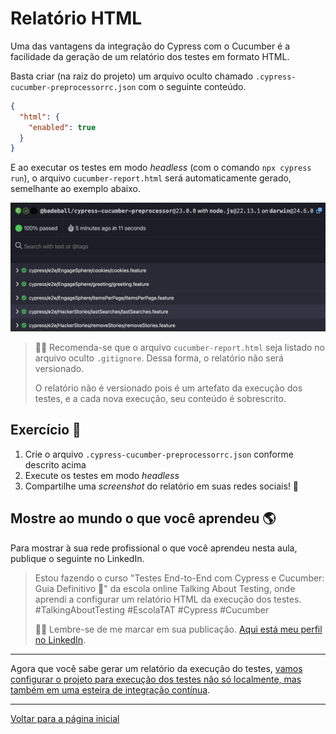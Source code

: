 # Relatório HTML

Uma das vantagens da integração do Cypress com o Cucumber é a facilidade da geração de um relatório dos testes em formato HTML.

Basta criar (na raiz do projeto) um arquivo oculto chamado `.cypress-cucumber-preprocessorrc.json` com o seguinte conteúdo.

```json
{
  "html": {
    "enabled": true
  }
}
```

E ao executar os testes em modo _headless_ (com o comando `npx cypress run`), o arquivo `cucumber-report.html` será automaticamente gerado, semelhante ao exemplo abaixo.

![HTML Report Example](./assets/html-report.png)

> 👨‍🏫 Recomenda-se que o arquivo `cucumber-report.html` seja listado no arquivo oculto `.gitignore`. Dessa forma, o relatório não será versionado.
>
> O relatório não é versionado pois é um artefato da execução dos testes, e a cada nova execução, seu conteúdo é sobrescrito.

## Exercício 🎯

1. Crie o arquivo `.cypress-cucumber-preprocessorrc.json` conforme descrito acima
2. Execute os testes em modo _headless_
3. Compartilhe uma _screenshot_ do relatório em suas redes sociais! 📱

## Mostre ao mundo o que você aprendeu 🌎

Para mostrar à sua rede profissional o que você aprendeu nesta aula, publique o seguinte no LinkedIn.

> Estou fazendo o curso "Testes End-to-End com Cypress e Cucumber: Guia Definitivo 🥒" da escola online Talking About Testing, onde aprendi a configurar um relatório HTML da execução dos testes. #TalkingAboutTesting #EscolaTAT #Cypress #Cucumber
>
> 👨‍🏫 Lembre-se de me marcar em sua publicação. [Aqui está meu perfil no LinkedIn](https://www.linkedin.com/in/walmyr-lima-e-silva-filho).

___

Agora que você sabe gerar um relatório da execução do testes, [vamos configurar o projeto para execução dos testes não só localmente, mas também em uma esteira de integração contínua](./12.md).

___

[Voltar para a página inicial](../README.md)
